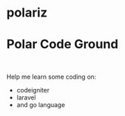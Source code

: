 # polariz

<h1>Polar Code Ground</h1>
<br>
<p>Help me learn some coding on:<p>
<ul>
<li>codeigniter</li>
<li>laravel</li>
<li> and go language </li>
</ul>
